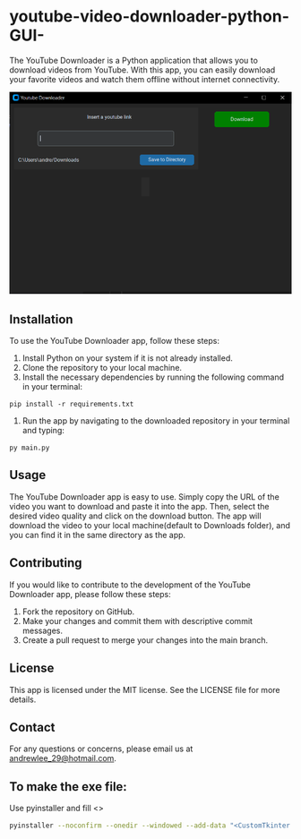 # youtube-video-downloader-python-GUI-

The YouTube Downloader is a Python application that allows you to download videos from YouTube. With this app, you can easily download your favorite videos and watch them offline without internet connectivity.

![Untitled](Images/Sample.png)

## Installation

To use the YouTube Downloader app, follow these steps:

1. Install Python on your system if it is not already installed.
2. Clone the repository to your local machine.
3. Install the necessary dependencies by running the following command in your terminal:

```
pip install -r requirements.txt
```

1. Run the app by navigating to the downloaded repository in your terminal and typing:

```
py main.py

```

## Usage

The YouTube Downloader app is easy to use. Simply copy the URL of the video you want to download and paste it into the app. Then, select the desired video quality and click on the download button. The app will download the video to your local machine(default to Downloads folder), and you can find it in the same directory as the app.

## Contributing

If you would like to contribute to the development of the YouTube Downloader app, please follow these steps:

1. Fork the repository on GitHub.
2. Make your changes and commit them with descriptive commit messages.
3. Create a pull request to merge your changes into the main branch.

## License

This app is licensed under the MIT license. See the LICENSE file for more details.

## Contact

For any questions or concerns, please email us at andrewlee_29@hotmail.com.

## To make the exe file:

Use pyinstaller and fill <>

```bash
pyinstaller --noconfirm --onedir --windowed --add-data "<CustomTkinter Location>/customtkinter;customtkinter/"  "<Path to Python Script>"
```

